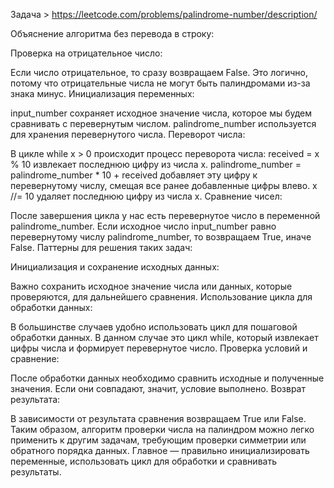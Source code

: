 Задача > https://leetcode.com/problems/palindrome-number/description/

Объяснение алгоритма без перевода в строку:

Проверка на отрицательное число:

Если число отрицательное, то сразу возвращаем False. Это логично, потому что отрицательные числа не могут быть палиндромами из-за знака минус.
Инициализация переменных:

input_number сохраняет исходное значение числа, которое мы будем сравнивать с перевернутым числом.
palindrome_number используется для хранения перевернутого числа.
Переворот числа:

В цикле while x > 0 происходит процесс переворота числа:
received = x % 10 извлекает последнюю цифру из числа x.
palindrome_number = palindrome_number * 10 + received добавляет эту цифру к перевернутому числу, смещая все ранее добавленные цифры влево.
x //= 10 удаляет последнюю цифру из числа x.
Сравнение чисел:

После завершения цикла у нас есть перевернутое число в переменной palindrome_number.
Если исходное число input_number равно перевернутому числу palindrome_number, то возвращаем True, иначе False.
Паттерны для решения таких задач:

Инициализация и сохранение исходных данных:

Важно сохранить исходное значение числа или данных, которые проверяются, для дальнейшего сравнения.
Использование цикла для обработки данных:

В большинстве случаев удобно использовать цикл для пошаговой обработки данных. В данном случае это цикл while, который извлекает цифры числа и формирует перевернутое число.
Проверка условий и сравнение:

После обработки данных необходимо сравнить исходные и полученные значения. Если они совпадают, значит, условие выполнено.
Возврат результата:

В зависимости от результата сравнения возвращаем True или False.
Таким образом, алгоритм проверки числа на палиндром можно легко применить к другим задачам, требующим проверки симметрии или обратного порядка данных. Главное — правильно инициализировать переменные, использовать цикл для обработки и сравнивать результаты.